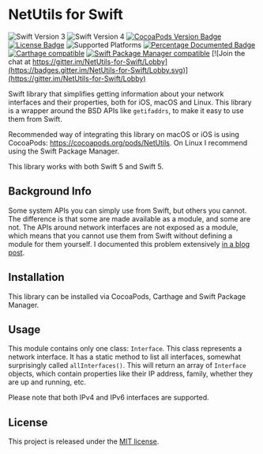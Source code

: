# NetUtils for Swift

![Swift Version 3](https://img.shields.io/badge/Swift-v3-yellow.svg)
![Swift Version 4](https://img.shields.io/badge/Swift-v4-yellow.svg)
[![CocoaPods Version Badge](https://img.shields.io/cocoapods/v/NetUtils.svg)](https://cocoapods.org/pods/NetUtils)
[![License Badge](https://img.shields.io/cocoapods/l/NetUtils.svg)](LICENSE.txt)
![Supported Platforms](https://img.shields.io/badge/platform-ios%20%7C%20macos%20%7C%20linux-lightgrey.svg)
[![Percentage Documented Badge](http://svdo.github.io/swift-netutils/badge.svg)](http://svdo.github.io/swift-netutils/)
[![Carthage compatible](https://img.shields.io/badge/Carthage-compatible-4BC51D.svg?style=flat)](https://github.com/Carthage/Carthage)
[![Swift Package Manager compatible](https://img.shields.io/badge/Swift%20Package%20Manager-compatible-brightgreen.svg)](https://github.com/apple/swift-package-manager)
[![Join the chat at https://gitter.im/NetUtils-for-Swift/Lobby](https://badges.gitter.im/NetUtils-for-Swift/Lobby.svg)](https://gitter.im/NetUtils-for-Swift/Lobby)

Swift library that simplifies getting information about your network interfaces
and their properties, both for iOS, macOS and Linux. This library is a wrapper
around the BSD APIs like `getifaddrs`, to make it easy to use them from Swift.

Recommended way of integrating this library on macOS or iOS is using CocoaPods:
https://cocoapods.org/pods/NetUtils. On Linux I recommend using the Swift
Package Manager.

This library works with both Swift 5 and Swift 5.

## Background Info

Some system APIs you can simply use from Swift, but others you cannot. The
difference is that some are made available as a module, and some are not. The
APIs around network interfaces are not exposed as a module, which means that you
cannot use them from Swift without defining a module for them yourself. I
documented this problem extensively [in a blog post][blog-post].

## Installation

This library can be installed via CocoaPods, Carthage and Swift Package Manager.

## Usage

This module contains only one class: `Interface`. This class represents a
network interface. It has a static method to list all interfaces, somewhat
surprisingly called `allInterfaces()`. This will return an array of `Interface`
objects, which contain properties like their IP address, family, whether they
are up and running, etc.

Please note that both IPv4 and IPv6 interfaces are supported.

## License

This project is released under the [MIT license](LICENSE.txt).

[blog-post]: https://medium.com/@stefanvdoord/using-system-headers-in-swift-8731e972adfe
